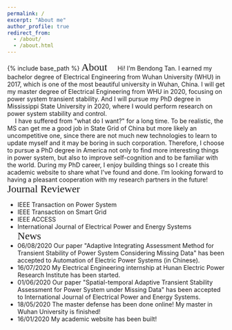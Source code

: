 ```yaml
---
permalink: /
excerpt: "About me"
author_profile: true
redirect_from: 
  - /about/
  - /about.html
---
```


{% include base_path %}
<font face="微软雅黑" size="5"> About </font> 
&emsp; Hi! I’m Bendong Tan. I earned my bachelor degree of Electrical Engineering from Wuhan University (WHU) in 2017, which is one of the most beautiful university in Wuhan, China. I will get my master degree of Electrical Engineering from WHU in 2020, focusing on power system transient stability. And I will pursue my PhD degree in Mississippi State University in 2020, where I would perform research on power system stability and control.   
&emsp; I have suffered from "what do I want?" for a long time. To be realistic, the MS can get me a good job in State Grid of China but more likely an uncompetitive one, since there are not much new technologies to learn to update myself and it may be boring in such corporation. Therefore, I choose to pursue a PhD degree in America not only to find more interesting things in power system, but also to improve self-cognition and to be familiar with the world. During my PhD career, I enjoy building things so I create this academic website to share what I've found and done. I’m looking forward to having a pleasant cooperation with my research partners in the future!   
<font face="微软雅黑" size="5"> Journal Reviewer </font> 
* IEEE Transaction on Power System
* IEEE Transaction on Smart Grid
* IEEE ACCESS
* International Journal of Electrical Power and Energy Systems  
<font face="微软雅黑" size="5"> News </font> 
* 06/08/2020 Our paper "Adaptive Integrating Assessment Method for Transient Stability of Power System Considering Missing Data" has been accepted to Automation of Electric Power Systems (in Chinese).
* 16/07/2020 My Electrical Engineering internship at Hunan Electric Power Research Institute has been started.
* 01/06/2020 Our paper "Spatial-temporal Adaptive Transient Stability Assessment for Power System under Missing Data" has been accepted to International Journal of Electrical Power and Energy Systems.
* 18/05/2020 The master defense has been done online! My master in Wuhan University is finished!
* 16/01/2020 My academic website has been built!

